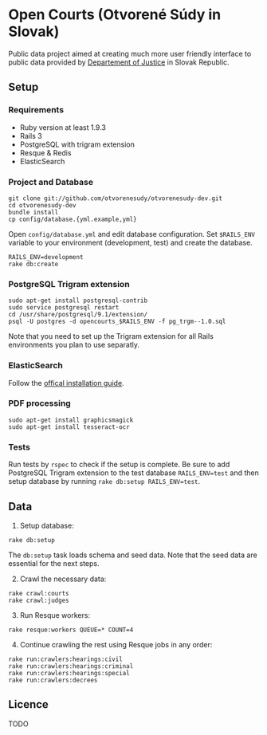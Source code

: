 # Open Courts (Otvorené Súdy in Slovak)

Public data project aimed at creating much more user friendly interface to public data provided by [Departement of Justice](http://justice.gov.sk) in Slovak Republic.

## Setup
### Requirements
* Ruby version at least 1.9.3
* Rails 3
* PostgreSQL with trigram extension
* Resque & Redis
* ElasticSearch

### Project and Database
```
git clone git://github.com/otvorenesudy/otvorenesudy-dev.git
cd otvorenesudy-dev
bundle install
cp config/database.{yml.example,yml}
```
Open `config/database.yml` and edit database configuration.
Set `$RAILS_ENV` variable to your environment (development, test) and create the database.
```
RAILS_ENV=development
rake db:create
```

### PostgreSQL Trigram extension
```
sudo apt-get install postgresql-contrib
sudo service postgresql restart
cd /usr/share/postgresql/9.1/extension/
psql -U postgres -d opencourts_$RAILS_ENV -f pg_trgm--1.0.sql
```
Note that you need to set up the Trigram extension for all Rails environments you plan to use separatly.

### ElasticSearch
Follow the [offical installation guide](https://github.com/elasticsearch/elasticsearch).

### PDF processing
```
sudo apt-get install graphicsmagick
sudo apt-get install tesseract-ocr
```

### Tests
Run tests by `rspec` to check if the setup is complete.
Be sure to add PostgreSQL Trigram extension to the test database `RAILS_ENV=test` and then setup database by running `rake db:setup RAILS_ENV=test`.

## Data
1. Setup database:
```
rake db:setup
```
The `db:setup` task loads schema and seed data. Note that the seed data are essential for the next steps.

2. Crawl the necessary data:
```
rake crawl:courts
rake crawl:judges
```

3. Run Resque workers:
```
rake resque:workers QUEUE=* COUNT=4
```

4. Continue crawling the rest using Resque jobs in any order:
```
rake run:crawlers:hearings:civil
rake run:crawlers:hearings:criminal
rake run:crawlers:hearings:special
rake run:crawlers:decrees
```

## Licence
TODO
